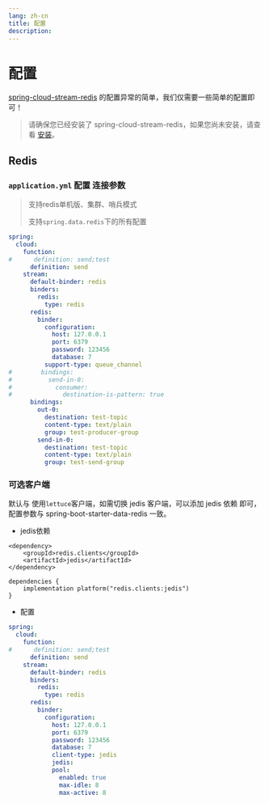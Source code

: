 ```yaml
---
lang: zh-cn
title: 配置
description: 
---
```


# 配置

[spring-cloud-stream-redis](https://github.com/guoshiqiufeng/spring-cloud-stream-redis) 的配置异常的简单，我们仅需要一些简单的配置即可！

> 请确保您已经安装了 spring-cloud-stream-redis，如果您尚未安装，请查看 [安装](install.md)。

## Redis

### `application.yml` 配置 连接参数

> 支持redis单机版、集群、哨兵模式
>
> 支持`spring.data.redis`下的所有配置
>

```yaml
spring:
  cloud:
    function:
#      definition: send;test
      definition: send
    stream:
      default-binder: redis
      binders:
        redis:
          type: redis
      redis:
        binder:
          configuration:
            host: 127.0.0.1
            port: 6379
            password: 123456
            database: 7
          support-type: queue_channel
#        bindings:
#          send-in-0:
#            consumer:
#              destination-is-pattern: true
      bindings:
        out-0:
          destination: test-topic
          content-type: text/plain
          group: test-producer-group
        send-in-0:
          destination: test-topic
          content-type: text/plain
          group: test-send-group
```

### 可选客户端

默认与 使用`lettuce`客户端，如需切换 jedis 客户端，可以添加 jedis 依赖 即可，配置参数与 spring-boot-starter-data-redis 一致。

- jedis依赖

<CodeGroup>
  <CodeGroupItem title="Maven" active>

```xml:no-line-numbers:no-v-pre
<dependency>
    <groupId>redis.clients</groupId>
    <artifactId>jedis</artifactId>
</dependency>
```

  </CodeGroupItem>

  <CodeGroupItem title="Gradle">

```groovy:no-line-numbers:no-v-pre
dependencies {
    implementation platform("redis.clients:jedis")
}
```

  </CodeGroupItem>
</CodeGroup>

- 配置
```yaml
spring:
  cloud:
    function:
#      definition: send;test
      definition: send
    stream:
      default-binder: redis
      binders:
        redis:
          type: redis
      redis:
        binder:
          configuration:
            host: 127.0.0.1
            port: 6379
            password: 123456
            database: 7
            client-type: jedis
            jedis:
            pool:
              enabled: true
              max-idle: 8
              max-active: 8

```

